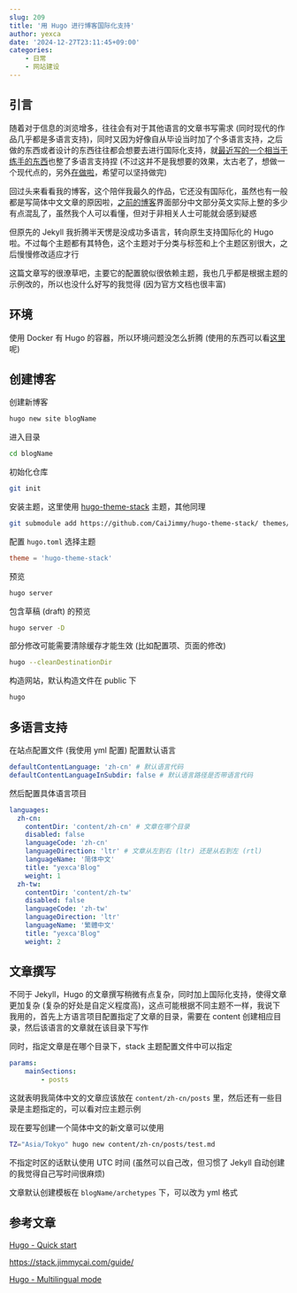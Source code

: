 ```yaml
---
slug: 209
title: '用 Hugo 进行博客国际化支持'
author: yexca
date: '2024-12-27T23:11:45+09:00'
categories:
    - 日常
    - 网站建设
---
```


## 引言

随着对于信息的浏览增多，往往会有对于其他语言的文章书写需求 (同时现代的作品几乎都是多语言支持)，同时又因为好像自从毕设当时加了个多语言支持，之后做的东西或者设计的东西往往都会想要去进行国际化支持，就[最近写的一个相当于练手的东西](https://github.com/yexca/yasumiProject)也整了多语言支持捏 (不过这并不是我想要的效果，太古老了，想做一个现代点的，另外[在做啦](https://github.com/yexca/yasumiProject-frontend)，希望可以坚持做完)

回过头来看看我的博客，这个陪伴我最久的作品，它还没有国际化，虽然也有一般都是写简体中文文章的原因啦，[之前的博客](https://jekyllblog.yexca.net/)界面部分中文部分英文实际上整的多少有点混乱了，虽然我个人可以看懂，但对于非相关人士可能就会感到疑惑

但原先的 Jekyll 我折腾半天愣是没成功多语言，转向原生支持国际化的 Hugo 啦。不过每个主题都有其特色，这个主题对于分类与标签和上个主题区别很大，之后慢慢修改适应才行

这篇文章写的很潦草吧，主要它的配置貌似很依赖主题，我也几乎都是根据主题的示例改的，所以也没什么好写的我觉得 (因为官方文档也很丰富)

## 环境

使用 Docker 有 Hugo 的容器，所以环境问题没怎么折腾 (使用的东西可以看[这里](https://blog.yexca.net/archives/182/#%E5%8D%9A%E5%AE%A2)呢)

## 创建博客

创建新博客

```bash
hugo new site blogName
```

进入目录

```bash
cd blogName
```

初始化仓库

```bash
git init
```

安装主题，这里使用 [hugo-theme-stack](https://github.com/CaiJimmy/hugo-theme-stack) 主题，其他同理

```bash
git submodule add https://github.com/CaiJimmy/hugo-theme-stack/ themes/hugo-theme-stack
```

配置 `hugo.toml` 选择主题

```toml
theme = 'hugo-theme-stack'
```

预览

```bash
hugo server
```

包含草稿 (draft) 的预览

```bash
hugo server -D
```

部分修改可能需要清除缓存才能生效 (比如配置项、页面的修改)

```bash
hugo --cleanDestinationDir
```

构造网站，默认构造文件在 public 下

```bash
hugo
```

## 多语言支持

在站点配置文件 (我使用 yml 配置) 配置默认语言

```yml
defaultContentLanguage: 'zh-cn' # 默认语言代码
defaultContentLanguageInSubdir: false # 默认语言路径是否带语言代码
```

然后配置具体语言项目

```yml
languages:
  zh-cn:
    contentDir: 'content/zh-cn' # 文章在哪个目录
    disabled: false
    languageCode: 'zh-cn'
    languageDirection: 'ltr' # 文章从左到右 (ltr) 还是从右到左 (rtl)
    languageName: '简体中文'
    title: "yexca'Blog"
    weight: 1
  zh-tw:
    contentDir: 'content/zh-tw'
    disabled: false
    languageCode: 'zh-tw'
    languageDirection: 'ltr'
    languageName: '繁體中文'
    title: "yexca'Blog"
    weight: 2
```

## 文章撰写

不同于 Jekyll，Hugo 的文章撰写稍微有点复杂，同时加上国际化支持，使得文章更加复杂 (复杂的好处是自定义程度高)，这点可能根据不同主题不一样，我说下我用的，首先上方语言项目配置指定了文章的目录，需要在 content 创建相应目录，然后该语言的文章就在该目录下写作

同时，指定文章是在哪个目录下，stack 主题配置文件中可以指定

```yml
params:
    mainSections:
        - posts
```

这就表明我简体中文的文章应该放在 `content/zh-cn/posts` 里，然后还有一些目录是主题指定的，可以看对应主题示例

现在要写创建一个简体中文的新文章可以使用

```bash
TZ="Asia/Tokyo" hugo new content/zh-cn/posts/test.md
```

不指定时区的话默认使用 UTC 时间 (虽然可以自己改，但习惯了 Jekyll 自动创建的我觉得自己写时间很麻烦)

文章默认创建模板在 `blogName/archetypes` 下，可以改为 yml 格式

## 参考文章

[Hugo - Quick start](https://gohugo.io/getting-started/quick-start/)

<https://stack.jimmycai.com/guide/>

[Hugo - Multilingual mode](https://gohugo.io/content-management/multilingual/)
